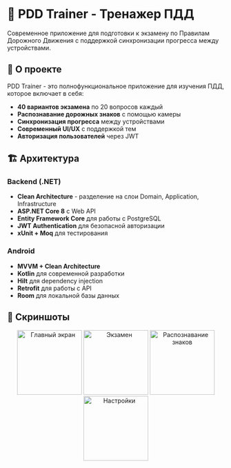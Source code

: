 # 🚗 PDD Trainer - Тренажер ПДД

Современное приложение для подготовки к экзамену по Правилам Дорожного Движения с поддержкой синхронизации прогресса между устройствами.

## 📱 О проекте

PDD Trainer - это полнофункциональное приложение для изучения ПДД, которое включает в себя:
- **40 вариантов экзамена** по 20 вопросов каждый
- **Распознавание дорожных знаков** с помощью камеры
- **Синхронизация прогресса** между устройствами
- **Современный UI/UX** с поддержкой тем
- **Авторизация пользователей** через JWT

## 🏗️ Архитектура

### Backend (.NET)
- **Clean Architecture** - разделение на слои Domain, Application, Infrastructure
- **ASP.NET Core 8** с Web API
- **Entity Framework Core** для работы с PostgreSQL
- **JWT Authentication** для безопасной авторизации
- **xUnit + Moq** для тестирования

### Android
- **MVVM + Clean Architecture** 
- **Kotlin** для современной разработки
- **Hilt** для dependency injection
- **Retrofit** для работы с API
- **Room** для локальной базы данных

## 📸 Скриншоты

<div align="center">
  <img src="https://via.placeholder.com/300x600/4CAF50/FFFFFF?text=Главный+экран" alt="Главный экран" width="150"/>
  <img src="https://via.placeholder.com/300x600/2196F3/FFFFFF?text=Экзамен" alt="Экзамен" width="150"/>
  <img src="https://via.placeholder.com/300x600/FF9800/FFFFFF?text=Распознавание+знаков" alt="Распознавание знаков" width="150"/>
  <img src="https://via.placeholder.com/300x600/9C27B0/FFFFFF?text=Настройки" alt="Настройки" width="150"/>
</div>
